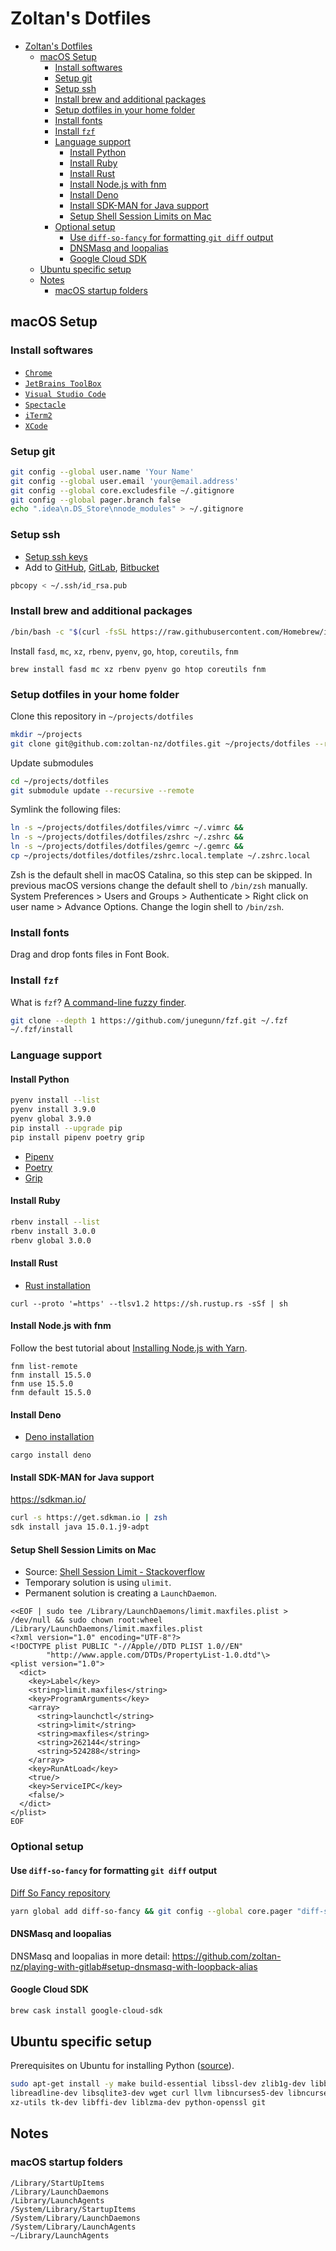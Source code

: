 # Zoltan's Dotfiles

- [Zoltan's Dotfiles](#zoltans-dotfiles)
  - [macOS Setup](#macos-setup)
    - [Install softwares](#install-softwares)
    - [Setup git](#setup-git)
    - [Setup ssh](#setup-ssh)
    - [Install brew and additional packages](#install-brew-and-additional-packages)
    - [Setup dotfiles in your home folder](#setup-dotfiles-in-your-home-folder)
    - [Install fonts](#install-fonts)
    - [Install `fzf`](#install-fzf)
    - [Language support](#language-support)
      - [Install Python](#install-python)
      - [Install Ruby](#install-ruby)
      - [Install Rust](#install-rust)
      - [Install Node.js with fnm](#install-nodejs-with-fnm)
      - [Install Deno](#install-deno)
      - [Install SDK-MAN for Java support](#install-sdk-man-for-java-support)
      - [Setup Shell Session Limits on Mac](#setup-shell-session-limits-on-mac)
    - [Optional setup](#optional-setup)
      - [Use `diff-so-fancy` for formatting `git diff` output](#use-diff-so-fancy-for-formatting-git-diff-output)
      - [DNSMasq and loopalias](#dnsmasq-and-loopalias)
      - [Google Cloud SDK](#google-cloud-sdk)
  - [Ubuntu specific setup](#ubuntu-specific-setup)
  - [Notes](#notes)
    - [macOS startup folders](#macos-startup-folders)

## macOS Setup

### Install softwares

- [`Chrome`](https://www.google.com/chrome/)
- [`JetBrains ToolBox`](https://www.jetbrains.com/toolbox-app/)
- [`Visual Studio Code`](https://code.visualstudio.com/)
- [`Spectacle`](https://www.spectacleapp.com/)
- [`iTerm2`](https://www.iterm2.com/)
- [`XCode`](https://apps.apple.com/us/app/xcode/id497799835?mt=12)

### Setup git

```bash
git config --global user.name 'Your Name'
git config --global user.email 'your@email.address'
git config --global core.excludesfile ~/.gitignore
git config --global pager.branch false
echo ".idea\n.DS_Store\nnode_modules" > ~/.gitignore
```

### Setup ssh

- [Setup ssh keys](https://help.github.com/articles/generating-a-new-ssh-key-and-adding-it-to-the-ssh-agent/)
- Add to [GitHub](https://github.com), [GitLab](https://gitlab.com), [Bitbucket](https://bitbucket.com)

```bash
pbcopy < ~/.ssh/id_rsa.pub
```

### Install brew and additional packages

```bash
/bin/bash -c "$(curl -fsSL https://raw.githubusercontent.com/Homebrew/install/master/install.sh)"
```

Install `fasd`, `mc`, `xz`, `rbenv`, `pyenv`, `go`, `htop`, `coreutils`, `fnm`

```
brew install fasd mc xz rbenv pyenv go htop coreutils fnm
```

### Setup dotfiles in your home folder

Clone this repository in `~/projects/dotfiles`

```bash
mkdir ~/projects
git clone git@github.com:zoltan-nz/dotfiles.git ~/projects/dotfiles --recurse-submodules
```

Update submodules

```bash
cd ~/projects/dotfiles
git submodule update --recursive --remote
```

Symlink the following files:

```bash
ln -s ~/projects/dotfiles/dotfiles/vimrc ~/.vimrc &&
ln -s ~/projects/dotfiles/dotfiles/zshrc ~/.zshrc &&
ln -s ~/projects/dotfiles/dotfiles/gemrc ~/.gemrc &&
cp ~/projects/dotfiles/dotfiles/zshrc.local.template ~/.zshrc.local
```

Zsh is the default shell in macOS Catalina, so this step can be skipped. In previous macOS versions change the default shell to `/bin/zsh` manually. System Preferences > Users and Groups > Authenticate > Right click on user name > Advance Options. Change the login shell to `/bin/zsh`.

### Install fonts

Drag and drop fonts files in Font Book.

### Install `fzf`

What is `fzf`? [A command-line fuzzy finder](https://github.com/junegunn/fzf).

```bash
git clone --depth 1 https://github.com/junegunn/fzf.git ~/.fzf
~/.fzf/install
```

### Language support

#### Install Python

```bash
pyenv install --list
pyenv install 3.9.0
pyenv global 3.9.0
pip install --upgrade pip
pip install pipenv poetry grip
```

- [Pipenv](https://pipenv.kennethreitz.org/en/latest/)
- [Poetry](https://poetry.eustace.io/)
- [Grip](https://github.com/joeyespo/grip)

#### Install Ruby

```bash
rbenv install --list
rbenv install 3.0.0
rbenv global 3.0.0
```

#### Install Rust

- [Rust installation](https://doc.rust-lang.org/book/ch01-01-installation.html)

```
curl --proto '=https' --tlsv1.2 https://sh.rustup.rs -sSf | sh
```

#### Install Node.js with fnm

Follow the best tutorial about [Installing Node.js with Yarn](https://yoember.com/nodejs/the-best-way-to-install-node-js-with-yarn/).

```
fnm list-remote
fnm install 15.5.0
fnm use 15.5.0
fnm default 15.5.0
```

#### Install Deno

- [Deno installation](https://deno.land/manual/getting_started/installation)

```
cargo install deno
```

#### Install SDK-MAN for Java support

<https://sdkman.io/>

```bash
curl -s https://get.sdkman.io | zsh
sdk install java 15.0.1.j9-adpt
```

#### Setup Shell Session Limits on Mac

- Source: [Shell Session Limit - Stackoverflow](https://unix.stackexchange.com/questions/108174/how-to-persistently-control-maximum-system-resource-consumption-on-mac?answertab=votes#tab-top)
- Temporary solution is using `ulimit`.
- Permanent solution is creating a `LaunchDaemon`.

```shell
<<EOF | sudo tee /Library/LaunchDaemons/limit.maxfiles.plist > /dev/null && sudo chown root:wheel /Library/LaunchDaemons/limit.maxfiles.plist
<?xml version="1.0" encoding="UTF-8"?>
<!DOCTYPE plist PUBLIC "-//Apple//DTD PLIST 1.0//EN"
        "http://www.apple.com/DTDs/PropertyList-1.0.dtd"\>
<plist version="1.0">
  <dict>
    <key>Label</key>
    <string>limit.maxfiles</string>
    <key>ProgramArguments</key>
    <array>
      <string>launchctl</string>
      <string>limit</string>
      <string>maxfiles</string>
      <string>262144</string>
      <string>524288</string>
    </array>
    <key>RunAtLoad</key>
    <true/>
    <key>ServiceIPC</key>
    <false/>
  </dict>
</plist>
EOF
```

### Optional setup

#### Use `diff-so-fancy` for formatting `git diff` output

[Diff So Fancy repository](https://github.com/so-fancy/diff-so-fancy)

```bash
yarn global add diff-so-fancy && git config --global core.pager "diff-so-fancy | less --tabs=4 -RFX"
```

#### DNSMasq and loopalias

DNSMasq and loopalias in more detail: https://github.com/zoltan-nz/playing-with-gitlab#setup-dnsmasq-with-loopback-alias

#### Google Cloud SDK

```bash
brew cask install google-cloud-sdk
```

## Ubuntu specific setup

Prerequisites on Ubuntu for installing Python ([source](https://github.com/pyenv/pyenv/wiki/common-build-problems)).

```bash
sudo apt-get install -y make build-essential libssl-dev zlib1g-dev libbz2-dev \
libreadline-dev libsqlite3-dev wget curl llvm libncurses5-dev libncursesw5-dev \
xz-utils tk-dev libffi-dev liblzma-dev python-openssl git
```

## Notes

### macOS startup folders

```text
/Library/StartUpItems
/Library/LaunchDaemons
/Library/LaunchAgents
/System/Library/StartupItems
/System/Library/LaunchDaemons
/System/Library/LaunchAgents
~/Library/LaunchAgents
```
